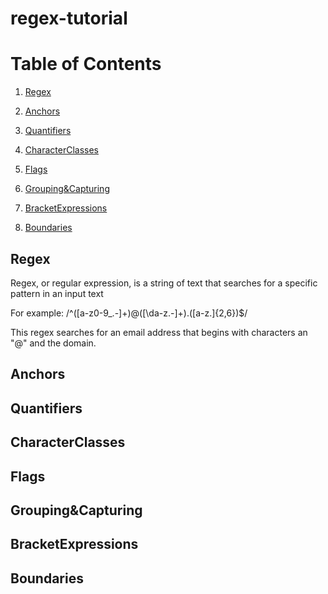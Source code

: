 # regex-tutorial

# Table of Contents

1. [Regex](#Regex)


2. [Anchors](#Anchors)


3. [Quantifiers](#Quantifiers)


4. [CharacterClasses](#CharacterClasses)


5. [Flags](#Flags)


6. [Grouping&Capturing](#Grouping&Capturing)


7. [BracketExpressions](#BracketExpressions)


8. [Boundaries](#Boundaries)



## Regex
  Regex, or regular expression, is a string of text that searches for a specific pattern in an input text
  
  For example: /^([a-z0-9_.-]+)@([\da-z.-]+).([a-z.]{2,6})$/
  
  This regex searches for an email address that begins with characters an "@" and the domain.
  
## Anchors

## Quantifiers

## CharacterClasses

## Flags

## Grouping&Capturing

## BracketExpressions

## Boundaries
  
  
